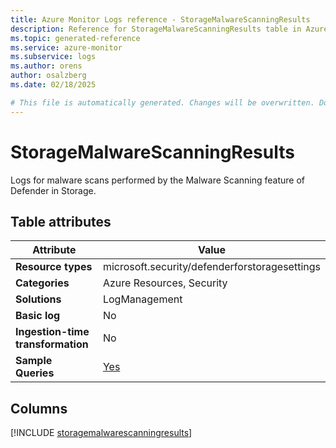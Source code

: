 ```yaml
---
title: Azure Monitor Logs reference - StorageMalwareScanningResults
description: Reference for StorageMalwareScanningResults table in Azure Monitor Logs.
ms.topic: generated-reference
ms.service: azure-monitor
ms.subservice: logs
ms.author: orens
author: osalzberg
ms.date: 02/18/2025

# This file is automatically generated. Changes will be overwritten. Do not change this file directly.
---
```


# StorageMalwareScanningResults

Logs for malware scans performed by the Malware Scanning feature of Defender in Storage.


## Table attributes

|Attribute|Value|
|---|---|
|**Resource types**|microsoft.security/defenderforstoragesettings|
|**Categories**|Azure Resources, Security|
|**Solutions**| LogManagement|
|**Basic log**|No|
|**Ingestion-time transformation**|No|
|**Sample Queries**|[Yes](/azure/azure-monitor/reference/queries/storagemalwarescanningresults)|



## Columns
  
[!INCLUDE [storagemalwarescanningresults](~/reusable-content/ce-skilling/azure/includes/azure-monitor/reference/tables/storagemalwarescanningresults-include.md)]
